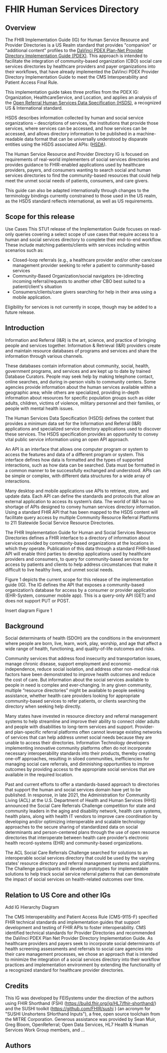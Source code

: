 # FHIR Human Services Directory

## Overview

The FHIR Implementation Guide (IG) for Human Service Resource and Provider Directories is a US Realm standard that provides "companion" or "additional content" profiles to the [DaVinci PDEX Plan-Net Provider Directory Implementation Guide (PDEX)](http://hl7.org/fhir/us/davinci-pdex-plan-net/). This approach is intended to facilitate the integration of community-based organization (CBO) social care services directories by healthcare providers and payer organizations into their workflows, that have already implemented the DaVinci PDEX Provider Directory Implementation Guide to meet the CMS Interoperability and Patient Access Final Rule.
 
This implementation guide takes three profiles from the PDEX IG: Organization, HealthcareService, and Location, and applies an analysis of the [Open Referral Human Services Data Specification (HSDS)](https://docs.openreferral.org/en/latest/hsds/), a recognized US & International standard.

HSDS describes information collected by human and social service organizations – descriptions of services, the institutions that provide those services, where services can be accessed, and how services can be accessed, and allows directory information to be published in a machine-readable data format that can be universally understood by disparate entities using the HSDS associated APIs: ([HSDA](https://docs.openreferral.org/en/latest/hsda/#hsda)).

The Human Service Resource and Provider Directory IG is focused on requirements of real-world implementers of social services directories and provides guidance to FHIR-enabled applications used by healthcare providers, payers, and consumers wanting to search social and human services directories to find the community-based resources that could help meet the unmet social needs of patients, consumers, and care givers.  

This guide can also be adapted internationally through changes to the terminology bindings currently constrained to those used in the US realm, as the HSDS standard reflects international, as well as US requirements.


## 	Scope for this release

Use Cases
This STU1 release of the Implementation Guide focuses on read-only queries covering a select scope of use cases that require access to a human and social services directory to complete their end-to-end workflow. These include matching patients/clients with services including within scenarios such as:
- Closed-loop referrals (e.g., a healthcare provider and/or other care/case management provider seeking to refer a patient to community-based services
- Community-Based Organization/social navigators (re-)directing incoming referral/requests to another other CBO best suited to a patient/client's situation
- Consumers/clients/care givers searching for help in their area using a mobile application.

Eligibility for services is not currently in scope, though may be added to a future release.


##	Introduction
Information and Referral (I&R) is the art, science, and practice of bringing people and services together. Information & Retrieval (I&R) providers create and maintain resource databases of programs and services and share the information through various channels.

These databases contain information about community, social, health, government programs, and services and are kept up to date by trained Database Curators. People may seek help by making telephone contact, online searches, and during in-person visits to community centers.
Some agencies provide information about the human services available within a geographic area; while others are specialized, providing in-depth information about resources for specific population groups such as older adults, children, victims of violence, military personnel and their families, or people with mental health issues.

The Human Services Data Specification (HSDS) defines the content that provides a minimum data set for the Information and Referral (I&R) applications and specialized service directory applications used to discover these services. The HSDS specification provides an opportunity to convey vital public service information using an open API approach.

An API is an interface that allows one computer program or system to access the features and data of a different program or system. This interface defines how data is formatted and the types of supported interactions, such as how data can be searched. Data must be formatted in a common manner to be successfully exchanged and understood. APIs can be simple or complex, with different data structures for a wide array of interactions.

Many desktop and mobile applications use APIs to retrieve, store, and update data. Each API can define the standards and protocols that allow an external application to access its system’s data. The world of I&R has no shortage of APIs designed to convey human services directory information. Using a standard FHIR API that has been mapped to the HSDS content will facilitate query access by multiple Community Resource Referral Platforms to 211 Statewide Social Service Resource Directories.

The FHIR Implementation Guide for Human and Social Services Resource Directories defines a FHIR interface to a directory of information about services provided by community-based organizations at the locations in which they operate. Publication of this data through a standard FHIR-based API will enable third parties to develop applications used by healthcare providers and consumers, to query for community-based services for access by patients and clients to help address circumstances that make it difficult to live healthy lives, and unmet social needs. 

Figure 1 depicts the current scope for this release of the implementation guide (IG). The IG defines the API that exposes a community-based organization’s database for access by a consumer or provider application (EHR-System, consumer mobile app). This is a query-only API (GET) and does not support PUT or POST.

Insert diagram Figure 1

##	 Background
Social determinants of health (SDOH) are the conditions in the environment where people are born, live, learn, work, play, worship, and age that affect a wide range of health, functioning, and quality-of-life outcomes and risks.

Community services that address food insecurity and transportation issues, manage chronic disease, support employment and economic independence, reduce social isolation, and address other non-medical risk factors have been demonstrated to improve health outcomes and reduce the cost of care. But information about the social services available to people in need is complex and ever-changing. In any given community, multiple “resource directories” might be available to people seeking assistance, whether health care providers looking for appropriate community-based services to refer patients, or clients searching the directory when seeking help directly.

Many states have invested in resource directory and referral management systems to help streamline and improve their ability to connect older adults and people with disabilities to long-term services and support. Provider- and plan-specific referral platforms often cannot leverage existing networks of services that can help address unmet social needs because they are unable to access their directories. Information Technology developers implementing innovative community platforms often do not incorporate necessary interoperability standards into their products, thereby creating one-off approaches, resulting in siloed communities, inefficiencies for managing social care referrals, and diminishing opportunities to improve outcomes by providing access to the appropriate social services that are available in the required location.

Past and current efforts to offer a standards-based approach to directories that support the human and social services domain have yet to be published. In response, in late 2021, the Administration for Community Living (ACL) at the U.S. Department of Health and Human Services (HHS) announced the Social Care Referrals Challenge competition for state and community leaders in the aging and disability network, health care systems, health plans, along with health IT vendors to improve care coordination by developing and/or optimizing interoperable and scalable technology approaches to the secure sharing of standardized data on social determinants and person-centered plans through the use of open resource directories that interoperate between health care provider’s electronic health record-systems (EHR) and community-based organizations.

The ACL Social Care Referrals Challenge searched for solutions to an interoperable social services directory that could be used by the varying states’ resource directory and referral management systems and platforms. The Challenge participants will develop prototypes for implementable solutions to help track social service referral patterns that can demonstrate the impact of social services on health-related outcomes over time.

## Relation to US Core and other IGs
Add IG Hierarchy Diagram

The CMS Interoperability and Patient Access Rule (CMS-9115-F) specified FHIR technical standards and implementation guides that support development and testing of FHIR APIs to foster interoperability. CMS identified technical standards for Provider Directories and recommended the DaVinci PDEX Plan Net Provider Directory Implementation Guide. As healthcare providers and payers seek to incorporate social determinants of health screening assessments and referrals to social care agencies into their care management processes, we chose an approach that is intended to minimize the integration of a social services directory into their workflow practices and implementation environment by extending the functionality of a recognized standard for healthcare provider directories.

## Credits
This IG was developed by FEISystems under the direction of the authors using FHIR Shorthand (FSH) (https://build.fhir.org/ig/HL7/fhir-shorthand/) and the SUSHI toolkit (https://github.com/FHIR/sushi ) (an acronym for "SUSHI Unshortens SHorthand Inputs"), a free, open source toolchain from the MITRE Corporation. Generous assistance was provided by Sean Muir, Greg Bloom, OpenReferral; Open Data Services, HL7 Health & Human Services Work Group members, and …

## Authors
